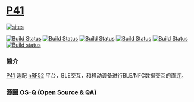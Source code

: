 ﻿# [P41](https://github.com/OS-Q/P41)

[![sites](http://182.61.61.133/link/resources/OSQ.png)](http://www.OS-Q.com)

[![Build Status](https://github.com/OS-Q/P41/workflows/CI/badge.svg)](https://github.com/OS-Q/P41/actions/workflows/CI.yml)
[![Build Status](https://github.com/OS-Q/P41/workflows/CD/badge.svg)](https://github.com/OS-Q/P41/actions/workflows/CD.yml)
[![Build Status](https://circleci.com/gh/OS-Q/P41.svg?style=svg)](https://circleci.com/gh/OS-Q/P41)
[![Build Status](https://travis-ci.com/OS-Q/P41.svg?branch=master)](https://travis-ci.com/OS-Q/P41)
[![Build Status](https://cloud.drone.io/api/badges/OS-Q/P41/status.svg)](https://cloud.drone.io/OS-Q/P41)
[![Build status](https://ci.appveyor.com/api/projects/status/hbkbxwxsay1whbfq?svg=true)](https://ci.appveyor.com/project/Qitas/P41)

### [简介](https://github.com/OS-Q/P41/wiki)

[P41](https://github.com/OS-Q/P41) 适配 [nRF52](https://www.nordicsemi.com/Products/Low-power-short-range-wireless/Bluetooth-low-energy) 平台，BLE交互，和移动设备进行BLE/NFC数据交互的直连。

### [源圈 OS-Q (Open Source & QA) ](http://www.OS-Q.com)
